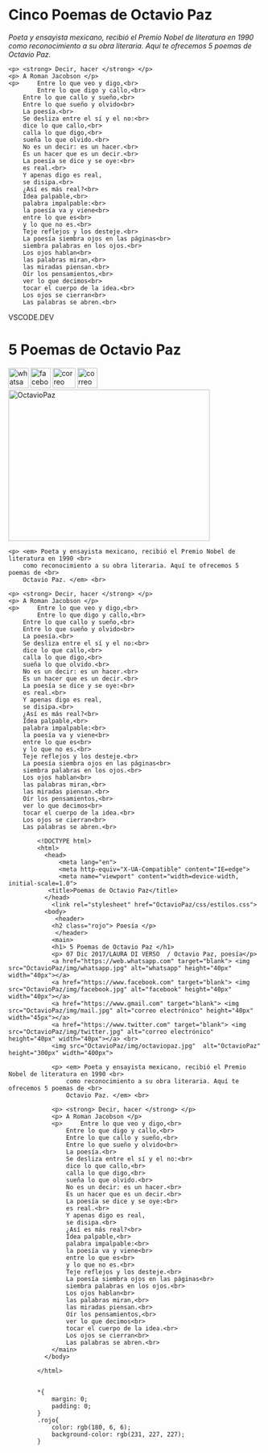 <!DOCTYPE html>
<html>
  <head>
   <title>Poemas de Octavio Paz</title>
  </head>
  
  <body>
	<h1> Cinco Poemas de Octavio Paz </h1>
	<p> <em> Poeta y ensayista mexicano, recibió el Premio Nobel de literatura en 1990 <br>
	    como reconocimiento a su obra literaria. Aquí te ofrecemos 5 poemas de <br>
	    Octavio Paz. </em> <br>

	<p> <strong> Decir, hacer </strong> </p>
	<p> A Roman Jacobson </p>
	<p> 	Entre lo que veo y digo,<br>
	        Entre lo que digo y callo,<br>
		Entre lo que callo y sueño,<br>
		Entre lo que sueño y olvido<br>
		La poesía.<br>
		Se desliza entre el sí y el no:<br>
		dice lo que callo,<br>
		calla lo que digo,<br>
		sueña lo que olvido.<br>
		No es un decir:	es un hacer.<br>
		Es un hacer que es un decir.<br>
		La poesía se dice y se oye:<br>
		es real.<br>
		Y apenas digo es real, 
		se disipa.<br>
		¿Así es más real?<br>
		Idea palpable,<br>
		palabra impalpable:<br>
		la poesía va y viene<br>
		entre lo que es<br>
		y lo que no es.<br>
		Teje reflejos y los desteje.<br>
		La poesía siembra ojos en las páginas<br>
		siembra palabras en los ojos.<br>
		Los ojos hablan<br>
		las palabras miran,<br>
		las miradas piensan.<br>
		Oír los pensamientos,<br>
		ver lo que decimos<br>
		tocar el cuerpo de la idea.<br>
		Los ojos se cierran<br>
		Las palabras se abren.<br>
  </body>
	
</html>


VSCODE.DEV
<!DOCTYPE html>
<html>
  <head>
   <title>Poemas de Octavio Paz</title>
  </head>
  	
  <body>
	<h1> 5 Poemas de Octavio Paz </h1>
    <a href="https://web.whatsapp.com" target="blank"> <img src="whatsapp.jpg" alt="whatsapp" height="40px" width="40px"></a>
    <a href="https://www.facebook.com" target="blank"> <img src="facebook.jpg" alt="facebook" height="40px" width="40px"></a>  
    <a href="https://www.gmail.com" target="blank"> <img src="mail.jpg" alt="correo electrónico" height="40px" width="45px"></a>
    <a href="https://www.twitter.com" target="blank"> <img src="twitter.jpg" alt="correo electrónico" height="40px" width="40px"></a> <br>
    <img src="octavio-paz.jpg"  alt="OctavioPaz" height="300px" width="400px">
		
	<p> <em> Poeta y ensayista mexicano, recibió el Premio Nobel de literatura en 1990 <br>
	    como reconocimiento a su obra literaria. Aquí te ofrecemos 5 poemas de <br>
	    Octavio Paz. </em> <br>

	<p> <strong> Decir, hacer </strong> </p>
	<p> A Roman Jacobson </p>
	<p> 	Entre lo que veo y digo,<br>
	        Entre lo que digo y callo,<br>
		Entre lo que callo y sueño,<br>
		Entre lo que sueño y olvido<br>
		La poesía.<br>
		Se desliza entre el sí y el no:<br>
		dice lo que callo,<br>
		calla lo que digo,<br>
		sueña lo que olvido.<br>
		No es un decir:	es un hacer.<br>
		Es un hacer que es un decir.<br>
		La poesía se dice y se oye:<br>
		es real.<br>
		Y apenas digo es real, 
		se disipa.<br>
		¿Así es más real?<br>
		Idea palpable,<br>
		palabra impalpable:<br>
		la poesía va y viene<br>
		entre lo que es<br>
		y lo que no es.<br>
		Teje reflejos y los desteje.<br>
		La poesía siembra ojos en las páginas<br>
		siembra palabras en los ojos.<br>
		Los ojos hablan<br>
		las palabras miran,<br>
		las miradas piensan.<br>
		Oír los pensamientos,<br>
		ver lo que decimos<br>
		tocar el cuerpo de la idea.<br>
		Los ojos se cierran<br>
		Las palabras se abren.<br>
  </body>
	
</html>


			<!DOCTYPE html>
			<html>
			  <head>
			      <meta lang="en">
			      <meta http-equiv="X-UA-Compatible" content="IE=edge">
			      <meta name="viewport" content="width=device-width, initial-scale=1.0">
			   <title>Poemas de Octavio Paz</title>
			  </head>
			    <link rel="stylesheet" href="OctavioPaz/css/estilos.css">
			  <body>
			     <header>
				<h2 class="rojo"> Poesía </p> 
			     </header> 
			    <main>
				<h1> 5 Poemas de Octavio Paz </h1>
			    <p> 07 Dic 2017/LAURA DI VERSO  / Octavio Paz, poesía</p>
			    <a href="https://web.whatsapp.com" target="blank"> <img src="OctavioPaz/img/whatsapp.jpg" alt="whatsapp" height="40px" width="40px"></a>
			    <a href="https://www.facebook.com" target="blank"> <img src="OctavioPaz/img/facebook.jpg" alt="facebook" height="40px" width="40px"></a>  
			    <a href="https://www.gmail.com" target="blank"> <img src="OctavioPaz/img/mail.jpg" alt="correo electrónico" height="40px" width="45px"></a>
			    <a href="https://www.twitter.com" target="blank"> <img src="OctavioPaz/img/twitter.jpg" alt="correo electrónico" height="40px" width="40px"></a> <br>
			    <img src="OctavioPaz/img/octaviopaz.jpg"  alt="OctavioPaz" height="300px" width="400px">

				<p> <em> Poeta y ensayista mexicano, recibió el Premio Nobel de literatura en 1990 <br>
				    como reconocimiento a su obra literaria. Aquí te ofrecemos 5 poemas de <br>
				    Octavio Paz. </em> <br>

				<p> <strong> Decir, hacer </strong> </p>
				<p> A Roman Jacobson </p>
				<p> 	Entre lo que veo y digo,<br>
					Entre lo que digo y callo,<br>
					Entre lo que callo y sueño,<br>
					Entre lo que sueño y olvido<br>
					La poesía.<br>
					Se desliza entre el sí y el no:<br>
					dice lo que callo,<br>
					calla lo que digo,<br>
					sueña lo que olvido.<br>
					No es un decir:	es un hacer.<br>
					Es un hacer que es un decir.<br>
					La poesía se dice y se oye:<br>
					es real.<br>
					Y apenas digo es real, 
					se disipa.<br>
					¿Así es más real?<br>
					Idea palpable,<br>
					palabra impalpable:<br>
					la poesía va y viene<br>
					entre lo que es<br>
					y lo que no es.<br>
					Teje reflejos y los desteje.<br>
					La poesía siembra ojos en las páginas<br>
					siembra palabras en los ojos.<br>
					Los ojos hablan<br>
					las palabras miran,<br>
					las miradas piensan.<br>
					Oír los pensamientos,<br>
					ver lo que decimos<br>
					tocar el cuerpo de la idea.<br>
					Los ojos se cierran<br>
					Las palabras se abren.<br>
			    </main> 
			  </body>

			</html>
			

			*{
			    margin: 0;
			    padding: 0;
			}
			.rojo{
			    color: rgb(180, 6, 6);
			    background-color: rgb(231, 227, 227);
			}
